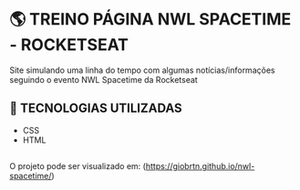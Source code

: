 # :earth_americas: TREINO PÁGINA NWL SPACETIME - ROCKETSEAT
 Site simulando uma linha do tempo com algumas notícias/informações seguindo o evento NWL Spacetime da Rocketseat
 
## :rocket: TECNOLOGIAS UTILIZADAS

- CSS
- HTML

##

O projeto pode ser visualizado em: (https://giobrtn.github.io/nwl-spacetime/)

